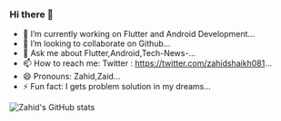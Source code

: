 ### Hi there 👋

- 🔭  I’m currently working on Flutter and Android Development...
- 👯  I’m looking to collaborate on Github...
- 💬  Ask me about Flutter,Android,Tech-News-...
- 📫  How to reach me: Twitter : https://twitter.com/zahidshaikh081...
- 😄  Pronouns: Zahid,Zaid...
- ⚡ Fun fact: I gets problem solution in my dreams...

![Zahid's GitHub stats](https://github-readme-stats.vercel.app/api?username=zahidshaikh08&show_icons=true&theme=radical)
